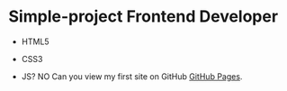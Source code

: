 # Simple-project Frontend Developer
- HTML5
* CSS3
+ JS? NO
Can you view my first site on GitHub [GitHub Pages](https://krabika.github.io/Simple-project/).

